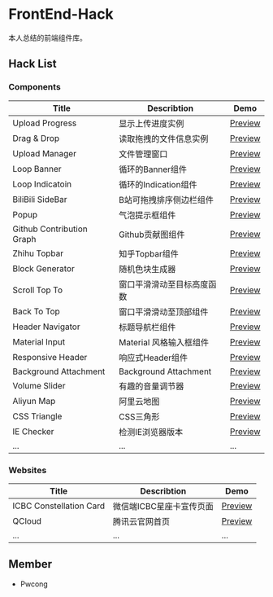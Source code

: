# FrontEnd-Hack
本人总结的前端组件库。

## Hack List

### Components
|Title                      |Describtion               |Demo                                                                                 |
|---------------------------|--------------------------|-------------------------------------------------------------------------------------|
|Upload Progress            |显示上传进度实例            |[Preview](https://pwcong.github.io/FrontEnd-Hack/component/upload-progress)          |
|Drag & Drop                |读取拖拽的文件信息实例      |[Preview](https://pwcong.github.io/FrontEnd-Hack/component/drag-and-drop)             |
|Upload Manager             |文件管理窗口               |[Preview](https://pwcong.github.io/FrontEnd-Hack/component/upload-manager)            |
|Loop Banner                |循环的Banner组件           |[Preview](https://pwcong.github.io/FrontEnd-Hack/component/loop-banner)               |
|Loop Indicatoin            |循环的Indication组件       |[Preview](https://pwcong.github.io/FrontEnd-Hack/component/loop-indication)           |
|BiliBili SideBar           |B站可拖拽排序侧边栏组件     |[Preview](https://pwcong.github.io/FrontEnd-Hack/component/bilibili-sidebar)          |
|Popup                      |气泡提示框组件             |[Preview](https://pwcong.github.io/FrontEnd-Hack/component/popup)                     |
|Github Contribution Graph  |Github贡献图组件           |[Preview](https://pwcong.github.io/FrontEnd-Hack/component/github-contribution-graph) |
|Zhihu Topbar               |知乎Topbar组件             |[Preview](https://pwcong.github.io/FrontEnd-Hack/component/zhihu-topbar)              |
|Block Generator            |随机色块生成器             |[Preview](https://pwcong.github.io/FrontEnd-Hack/component/block-generator)           |
|Scroll Top To              |窗口平滑滑动至目标高度函数  |[Preview](https://pwcong.github.io/FrontEnd-Hack/component/scroll-top-to)             |
|Back To Top                |窗口平滑滑动至顶部组件      |[Preview](https://pwcong.github.io/FrontEnd-Hack/component/back-to-top)               |
|Header Navigator           |标题导航栏组件             |[Preview](https://pwcong.github.io/FrontEnd-Hack/component/header-navigator)          |
|Material Input             |Material 风格输入框组件    |[Preview](https://pwcong.github.io/FrontEnd-Hack/component/material-input)            |
|Responsive Header          |响应式Header组件           |[Preview](https://pwcong.github.io/FrontEnd-Hack/component/responsive-header)         |
|Background Attachment      |Background Attachment     |[Preview](https://pwcong.github.io/FrontEnd-Hack/component/background-attachment)     |
|Volume Slider              |有趣的音量调节器           |[Preview](https://pwcong.github.io/FrontEnd-Hack/component/volume-slider)             |
|Aliyun Map                 |阿里云地图                 |[Preview](https://pwcong.github.io/FrontEnd-Hack/component/aliyun-map)                |
|CSS Triangle               |CSS三角形                 |[Preview](https://pwcong.github.io/FrontEnd-Hack/component/css-triangle)               |
|IE Checker                 |检测IE浏览器版本           |[Preview](https://pwcong.github.io/FrontEnd-Hack/component/ie-checker)                |
|...                        |...                       |...                                                                                   |


### Websites
|Title                    |Describtion                    |Demo                                                                                 |
|-------------------------|-------------------------------|-------------------------------------------------------------------------------------|
|ICBC Constellation Card  |微信端ICBC星座卡宣传页面         |[Preview](https://pwcong.github.io/FrontEnd-Hack/website/icbc-constellation-card)    |
|QCloud                   |腾讯云官网首页                  |[Preview](https://pwcong.github.io/FrontEnd-Hack/website/qcloud)                     |
|...                      |...                            |...                                                                                  |


## Member
* Pwcong